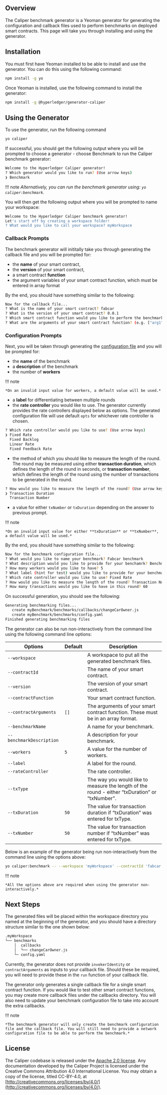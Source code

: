 ## Overview

The Caliper benchmark generator is a Yeoman generator for generating the configuration and callback files used to perform benchmarks on deployed smart contracts. This page will take you through installing and using the generator.

## Installation

You must first have Yeoman installed to be able to install and use the generator. You can do this using the following command:

```sh
npm install -g yo
```

Once Yeoman is installed, use the following command to install the generator:

```sh
npm install -g @hyperledger/generator-caliper
```

## Using the Generator

To use the generator, run the following command

```sh
yo caliper
```

If successful, you should get the following output where you will be prompted to choose a generator - choose Benchmark to run the Caliper benchmark generator:

```sh
Welcome to the Hyperledger Caliper generator!
? Which generator would you like to run? (Use arrow keys)
❯ Benchmark
```

!!! note
    *Alternatively, you can run the benchmark generator using: `yo caliper:benchmark`.*

You will then get the following output where you will be prompted to name your workspace:

```sh
Welcome to the Hyperledger Caliper benchmark generator!
Let's start off by creating a workspace folder!
? What would you like to call your workspace? myWorkspace
```

### Callback Prompts

The benchmark generator will inititally take you through generating the callback file and you will be prompted for:

- the **name** of your smart contract,
- the **version** of your smart contract,
- a smart contract **function**
- the argument variables of your smart contract function, which must be entered in array format

By the end, you should have something similar to the following:

```sh
Now for the callback file...
? What is the name of your smart contract? fabcar
? What is the version of your smart contract? 0.0.1
? Which smart contract function would you like to perform the benchmark on? changeCarOwner
? What are the arguments of your smart contract function? (e.g. ["arg1", "arg2"]) ["CAR001", "Tom"]
```

### Configuration Prompts

Next, you will be taken through generating the [configuration file](https://hyperledger.github.io/caliper/v0.6.0/benchmark-generator/Architecture#ConfigurationFile) and you will be prompted for:

- the **name** of the benchmark
- a **description** of the benchmark
- the number of **workers**

!!! note
    
    *On an invalid input value for workers, a default value will be used.*

- a **label** for differentiating between multiple rounds
- the **rate controller** you would like to use. The generator currently provides the rate controllers displayed below as options. The generated configuration file will use default `opts` for whichever rate controller is chosen.

```sh
? Which rate controller would you like to use? (Use arrow keys)
❯ Fixed Rate
  Fixed Backlog
  Linear Rate
  Fixed Feedback Rate
```

- the method of which you should like to measure the length of the round. The round may be measured using either **transaction duration**, which defines the length of the round in seconds, or **transaction number**, which defines the length of the round using the number of transactions to be generated in the round.

```sh
? How would you like to measure the length of the round? (Use arrow keys)
❯ Transaction Duration
  Transaction Number
```

- a value for either `txNumber` or `txDuration` depending on the answer to previous prompt.

!!! note

    *On an invalid input value for either **txDuration** or **txNumber**, a default value will be used.*

By the end, you should have something similar to the following:

```sh
Now for the benchmark configuration file...
? What would you like to name your benchmark? Fabcar benchmark
? What description would you like to provide for your benchamrk? Benchmark for performance testing fabcar contract modules
? How many workers would you like to have? 5
? What label (hint for test) would you like to provide for your benchmark? Round for changing car owner
? Which rate controller would you like to use? Fixed Rate
? How would you like to measure the length of the round? Transaction Number
? How many transactions would you like to have in this round? 60
```

On successful generation, you should see the following:

```sh
Generating benchmarking files...
   create myBenchmark/benchmarks/callbacks/changeCarOwner.js
   create myBenchmark/benchmarks/config.yaml
Finished generating benchmarking files
```

The generator can also be run non-interactively from the command line using the following command line options:

| Options               | Default       | Description                                                                                  |
|-----------------------|---------------|----------------------------------------------------------------------------------------------|
| `--workspace`         |               | A workspace to put all the generated benchmark files.                                         |
| `--contractId`        |               | The name of your smart contract.                                                             |
| `--version`           |               | The version of your smart contract.                                                          |
| `--contractFunction`  |               | Your smart contract function.                                                                |
| `--contractArguments` | `[]`          | The arguments of your smart contract function. These must be in an array format.             |
| `--benchmarkName`     |               | A name for your benchmark.                                                                   |
| `--benchmarkDescription` |           | A description for your benchmark.                                                            |
| `--workers`           | `5`           | A value for the number of workers.                                                           |
| `--label`             |               | A label for the round.                                                                       |
| `--rateController`    |               | The rate controller.                                                                         |
| `--txType`            |               | The way you would like to measure the length of the round - either “txDuration” or “txNumber”.|
| `--txDuration`        | `50`          | The value for transaction duration if “txDuration” was entered for txType.                   |
| `--txNumber`          | `50`          | The value for transaction number if “txNumber” was entered for txType.                       |

Below is an example of the generator being run non-interactively from the command line using the options above:

```sh
yo caliper:benchmark -- --workspace 'myWorkspace' --contractId 'fabcar' --version '0.0.1' --contractFunction 'changeCarOwner' --contractArguments '["CAR001", "Tom"]' --benchmarkName 'Fabcar benchmark' --benchmarkDescription 'Benchmark for performance testing fabcar contract modules' --workers 5 --label 'Round for changing car owner' --rateController 'fixed-rate' --txType 'txDuration' --txDuration 50
```

!!! note

    *All the options above are required when using the generator non-interactively.*

## Next Steps

The generated files will be placed within the workspace directory you named at the beginning of the generator, and you should have a directory structure similar to the one shown below:

```sh
.myWorkspace
└── benchmarks
    │  callbacks
    │  └── changeCarOwner.js
    └─ config.yaml
```

Currently, the generator does not provide `invokerIdentity` or `contractArguments` as inputs to your callback file. Should these be required, you will need to provide these in the `run` function of your callback file.

The generator only generates a single callback file for a single smart contract function. If you would like to test other smart contract functions, you may create more callback files under the callbacks directory. You will also need to update your benchmark configuration file to take into account the extra callbacks.

!!! note

    *The benchmark generator will only create the benchmark configuration file and the callback file. You will still need to provide a network configuration file to be able to perform the benchmark.*

## License

The Caliper codebase is released under the [Apache 2.0 license](https://hyperledger.github.io/caliper/v0.6.0/general/license/). Any documentation developed by the Caliper Project is licensed under the Creative Commons Attribution 4.0 International License. You may obtain a copy of the license, titled CC-BY-4.0, at [http://creativecommons.org/licenses/by/4.0/](http://creativecommons.org/licenses/by/4.0/).